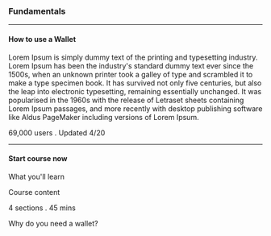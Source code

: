 <h3> Fundamentals </h3>

<hr />

<h4> How to use a Wallet </h4>

Lorem Ipsum is simply dummy text of the printing and typesetting industry. Lorem Ipsum has been the industry's standard dummy text ever since the 1500s, when an unknown printer took a galley of type and scrambled it to make a type specimen book. It has survived not only five centuries, but also the leap into electronic typesetting, remaining essentially unchanged. It was popularised in the 1960s with the release of Letraset sheets containing Lorem Ipsum passages, and more recently with desktop publishing software like Aldus PageMaker including versions of Lorem Ipsum.

69,000 users .  Updated 4/20

<hr />

<h4>Start course now</h4>

What you'll learn

Course content

4 sections . 45 mins

Why do you need a wallet?